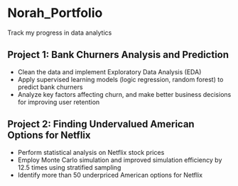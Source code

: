 # Norah_Portfolio
Track my progress in data analytics

## Project 1: Bank Churners Analysis and Prediction
* Clean the data and implement Exploratory Data Analysis (EDA)
* Apply supervised learning models (logic regression, random forest) to predict bank churners
* Analyze key factors affecting churn, and make better business decisions for improving user retention

## Project 2: Finding Undervalued American Options for Netflix
* Perform statistical analysis on Netflix stock prices
* Employ Monte Carlo simulation and improved simulation efficiency by 12.5 times using stratified sampling
* Identify more than 50 underpriced American options for Netflix
